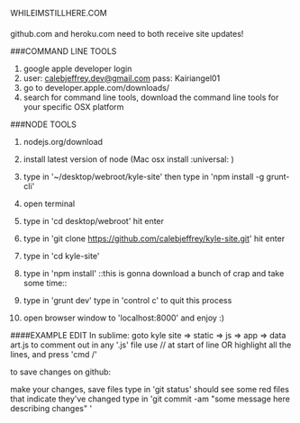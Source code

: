WHILEIMSTILLHERE.COM

####
github.com and heroku.com need to both receive site updates!

###COMMAND LINE TOOLS
1. google apple developer login
2. user: calebjeffrey.dev@gmail.com pass: Kairiangel01
3. go to developer.apple.com/downloads/
4. search for command line tools, download the command line tools for your specific OSX platform

###NODE TOOLS
1. nodejs.org/download
2. install latest version of node (Mac osx install :universal: )
3. type in '~/desktop/webroot/kyle-site' then type in 'npm install -g grunt-cli'




1. open terminal
2. type in 'cd desktop/webroot' hit enter
3. type in 'git clone https://github.com/calebjeffrey/kyle-site.git' hit enter
4. type in 'cd kyle-site'
5. type in 'npm install' ::this is gonna download a bunch of crap and take some time::
6. type in 'grunt dev' type in 'control c' to quit this process
7. open browser window to 'localhost:8000' and enjoy :)


####EXAMPLE EDIT
In sublime: goto kyle site => static => js => app => data art.js
to comment out in any '.js' file use // at start of line OR highlight all the lines, and press 'cmd /'

to save changes on github:

make your changes, save files
type in 'git status' should see some red files that indicate they've changed
type in  'git commit -am "some message here describing changes" '
